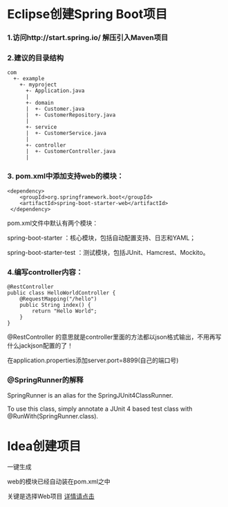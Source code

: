 # Eclipse创建Spring Boot项目

### 1.访问http://start.spring.io/ 解压引入Maven项目

###  2.建议的目录结构

```
com
  +- example
    +- myproject
      +- Application.java
      |
      +- domain
      |  +- Customer.java
      |  +- CustomerRepository.java
      |
      +- service
      |  +- CustomerService.java
      |
      +- controller
      |  +- CustomerController.java
      |
```

### 3. pom.xml中添加支持web的模块：

```
<dependency>
    <groupId>org.springframework.boot</groupId>
    <artifactId>spring-boot-starter-web</artifactId>
 </dependency>
 ```
 
pom.xml文件中默认有两个模块：

spring-boot-starter ：核心模块，包括自动配置支持、日志和YAML；

spring-boot-starter-test ：测试模块，包括JUnit、Hamcrest、Mockito。

### 4.编写controller内容：

```
@RestController
public class HelloWorldController {
    @RequestMapping("/hello")
    public String index() {
        return "Hello World";
    }
}
```
@RestController 的意思就是controller里面的方法都以json格式输出，不用再写什么jackjson配置的了！

在application.properties添加server.port=8899(自己的端口号)

###  @SpringRunner的解释

SpringRunner is an alias for the SpringJUnit4ClassRunner.

To use this class, simply annotate a JUnit 4 based test class with @RunWith(SpringRunner.class).

# Idea创建项目

一键生成

web的模块已经自动装在pom.xml之中


关键是选择Web项目
[详情请点击](https://www.cnblogs.com/black-spike/p/8017768.html)




